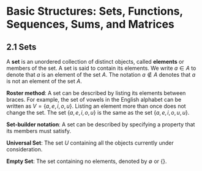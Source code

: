 # Basic Structures: Sets, Functions, Sequences, Sums, and Matrices

## 2.1 Sets

A **set** is an unordered collection of distinct objects, called **elements** or members of the set. A set is said to contain its elements. We write $a\in A$ to denote that $a$ is an element of the set $A$. The notation $a\notin A$ denotes that $a$ is not an element of the set $A$.

**Roster method**: A set can be described by listing its elements between braces. For example, the set of vowels in the English alphabet can be written as $V=\{a,e,i,o,u\}$. Listing an element more than once does not change the set. The set $\{a,e,i,o,u\}$ is the same as the set $\{a,e,i,o,u,u\}$.

**Set-builder notation**: A set can be described by specifying a property that its members must satisfy.

**Universal Set**: The set $U$ containing all the objects currently under consideration.

**Empty Set**: The set containing no elements, denoted by $\emptyset$ or $\{\}$.